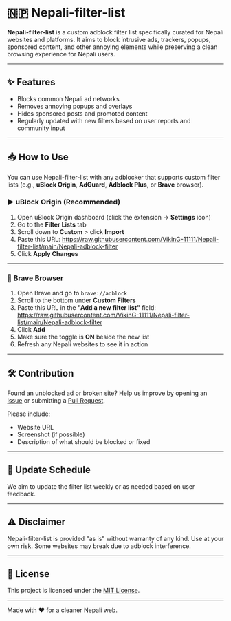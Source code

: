 # 🇳🇵 Nepali-filter-list

**Nepali-filter-list** is a custom adblock filter list specifically curated for Nepali websites and platforms. It aims to block intrusive ads, trackers, popups, sponsored content, and other annoying elements while preserving a clean browsing experience for Nepali users.

---

## ✨ Features

- Blocks common Nepali ad networks
- Removes annoying popups and overlays
- Hides sponsored posts and promoted content
- Regularly updated with new filters based on user reports and community input

---

## 📥 How to Use

You can use Nepali-filter-list with any adblocker that supports custom filter lists (e.g., **uBlock Origin**, **AdGuard**, **Adblock Plus**, or **Brave** browser).

### ▶️ uBlock Origin (Recommended)

1. Open uBlock Origin dashboard (click the extension → **Settings** icon)
2. Go to the **Filter Lists** tab
3. Scroll down to **Custom** > click **Import**
4. Paste this URL: https://raw.githubusercontent.com/VikinG-11111/Nepali-filter-list/main/Nepali-adblock-filter
5. Click **Apply Changes**

---

### 🦁 Brave Browser

1. Open Brave and go to `brave://adblock`
2. Scroll to the bottom under **Custom Filters**
3. Paste this URL in the **"Add a new filter list"** field: https://raw.githubusercontent.com/VikinG-11111/Nepali-filter-list/main/Nepali-adblock-filter
4. Click **Add**
5. Make sure the toggle is **ON** beside the new list
6. Refresh any Nepali websites to see it in action

---

## 🛠️ Contribution

Found an unblocked ad or broken site? Help us improve by opening an [Issue](https://github.com/VikinG-11111/Nepali-filter-list/issues) or submitting a [Pull Request](https://github.com/VikinG-11111/Nepali-filter-list/pulls).

Please include:
- Website URL
- Screenshot (if possible)
- Description of what should be blocked or fixed

---

## 📅 Update Schedule

We aim to update the filter list weekly or as needed based on user feedback.

---

## ⚠️ Disclaimer

Nepali-filter-list is provided "as is" without warranty of any kind. Use at your own risk. Some websites may break due to adblock interference.

---

## 📄 License

This project is licensed under the [MIT License](LICENSE).

---

Made with ❤️ for a cleaner Nepali web.




